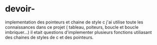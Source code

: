 # devoir-
implementation des pointeurs et chaine de style c
j'ai utilise toute les connaissances dans ce projet ( tableau, poiteurs, boucle et boucle imbriquer...)
il etait questions d'implementer plusieurs fonctions utiliasant des chaines de styles de c et des pointeurs.
